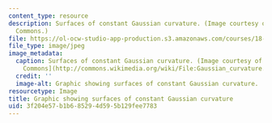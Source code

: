 ```yaml
---
content_type: resource
description: Surfaces of constant Gaussian curvature. (Image courtesy of Wikimedia
  Commons.)
file: https://ol-ocw-studio-app-production.s3.amazonaws.com/courses/18-950-differential-geometry-fall-2008/3f204e57b1b685294d595b129fee7783_18-950f08.jpg
file_type: image/jpeg
image_metadata:
  caption: Surfaces of constant Gaussian curvature. (Image courtesy of [Wikimedia
    Commons](http://commons.wikimedia.org/wiki/File:Gaussian_curvature.PNG).)
  credit: ''
  image-alt: Graphic showing surfaces of constant Gaussian curvature.
resourcetype: Image
title: Graphic showing surfaces of constant Gaussian curvature
uid: 3f204e57-b1b6-8529-4d59-5b129fee7783
---
```

